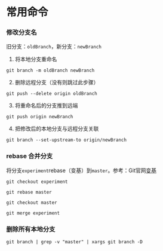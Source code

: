 # 常用命令

### 修改分支名

旧分支：`oldBranch`，新分支：`newBranch`

1. 将本地分支重命名
  ```git
  git branch -m oldBranch newBranch
  ```
2. 删除远程分支（没有则跳过此步骤）
  ```git
  git push --delete origin oldBranch
  ```
3. 将重命名后的分支推到远端
  ```git
  git push origin newBranch
  ```
4. 把修改后的本地分支与远程分支关联
  ```git
  git branch --set-upstream-to origin/newBranch
  ```

### rebase 合并分支

将分支`experiment`rebase（变基）到`master`。参考：Git官网[变基](https://git-scm.com/book/zh/v2/Git-%E5%88%86%E6%94%AF-%E5%8F%98%E5%9F%BA)

```git
git checkout experiment

git rebase master

git checkout master

git merge experiment
```

### 删除所有本地分支

```git
git branch | grep -v "master" | xargs git branch -D
```
